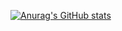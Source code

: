 [![Anurag's GitHub stats](https://github-readme-stats.vercel.app/api?username=mohjohfox&count_private=true)](https://github.com/mohjohfox)


<!--
**mohjohfox/mohjohfox** is a ✨ _special_ ✨ repository because its `README.md` (this file) appears on your GitHub profile.

Here are some ideas to get you started:

- 🔭 I’m currently working on ...
- 🌱 I’m currently learning ...
- 👯 I’m looking to collaborate on ...
- 🤔 I’m looking for help with ...
- 💬 Ask me about ...
- 📫 How to reach me: ...
- 😄 Pronouns: ...
- ⚡ Fun fact: ...
-->

